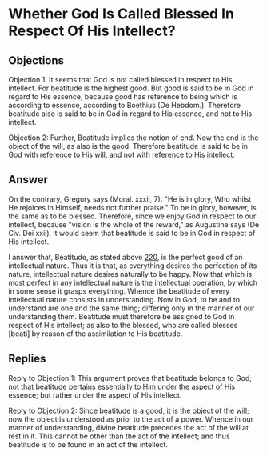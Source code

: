 # Whether God Is Called Blessed In Respect Of His Intellect?

## Objections

Objection 1: It seems that God is not called blessed in respect to His intellect. For beatitude is the highest good. But good is said to be in God in regard to His essence, because good has reference to being which is according to essence, according to Boethius (De Hebdom.). Therefore beatitude also is said to be in God in regard to His essence, and not to His intellect.

Objection 2: Further, Beatitude implies the notion of end. Now the end is the object of the will, as also is the good. Therefore beatitude is said to be in God with reference to His will, and not with reference to His intellect.

## Answer

On the contrary, Gregory says (Moral. xxxii, 7): "He is in glory, Who whilst He rejoices in Himself, needs not further praise." To be in glory, however, is the same as to be blessed. Therefore, since we enjoy God in respect to our intellect, because "vision is the whole of the reward," as Augustine says (De Civ. Dei xxii), it would seem that beatitude is said to be in God in respect of His intellect.

I answer that, Beatitude, as stated above [220](A[1]), is the perfect good of an intellectual nature. Thus it is that, as everything desires the perfection of its nature, intellectual nature desires naturally to be happy. Now that which is most perfect in any intellectual nature is the intellectual operation, by which in some sense it grasps everything. Whence the beatitude of every intellectual nature consists in understanding. Now in God, to be and to understand are one and the same thing; differing only in the manner of our understanding them. Beatitude must therefore be assigned to God in respect of His intellect; as also to the blessed, who are called blesses [beati] by reason of the assimilation to His beatitude.

## Replies

Reply to Objection 1: This argument proves that beatitude belongs to God; not that beatitude pertains essentially to Him under the aspect of His essence; but rather under the aspect of His intellect.

Reply to Objection 2: Since beatitude is a good, it is the object of the will; now the object is understood as prior to the act of a power. Whence in our manner of understanding, divine beatitude precedes the act of the will at rest in it. This cannot be other than the act of the intellect; and thus beatitude is to be found in an act of the intellect.